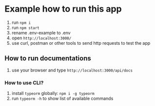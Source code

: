 # Example how to run this app

1. run `npm i`
2. run `npm start`
3. rename .env-example to .env
4. open `http://localhost:3000/`
5. use curl, postman or other tools to send http requests to test the app

## How to run documentations
1. use your browser and type `http://localhost:3000/api/docs`

### How to use CLI?

1. install `typeorm` globally: `npm i -g typeorm`
2. run `typeorm -h` to show list of available commands